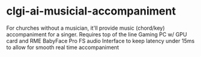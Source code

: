# clgi-ai-musicial-accompaniment
For churches without a musician, it'll provide music (chord/key) accompaniment for a singer. Requires top of the line Gaming PC w/ GPU card and RME BabyFace Pro FS audio Interface to keep latency under 15ms to allow for smooth real time accompaniment
